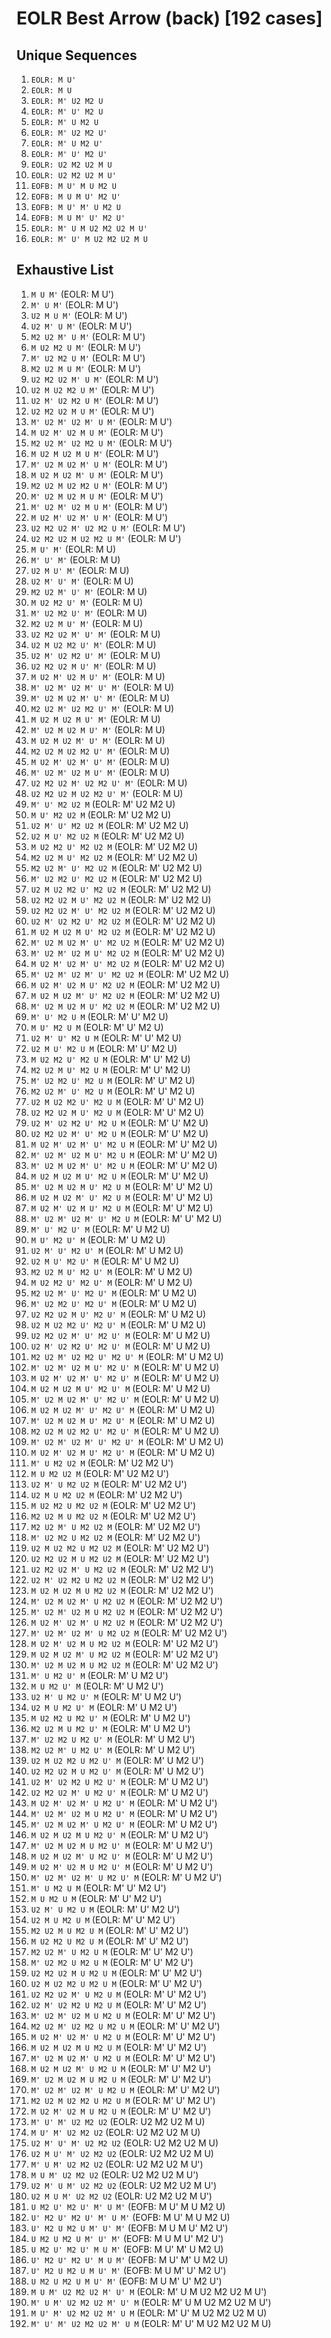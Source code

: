 # EOLR Best Arrow (back) [192 cases]

## Unique Sequences

1. `EOLR: M U'`
1. `EOLR: M U`
1. `EOLR: M' U2 M2 U`
1. `EOLR: M' U' M2 U`
1. `EOLR: M' U M2 U`
1. `EOLR: M' U2 M2 U'`
1. `EOLR: M' U M2 U'`
1. `EOLR: M' U' M2 U'`
1. `EOLR: U2 M2 U2 M U`
1. `EOLR: U2 M2 U2 M U'`
1. `EOFB: M U' M U M2 U`
1. `EOFB: M U M U' M2 U'`
1. `EOFB: M U' M' U M2 U`
1. `EOFB: M U M' U' M2 U'`
1. `EOLR: M' U M U2 M2 U2 M U'`
1. `EOLR: M' U' M U2 M2 U2 M U`

## Exhaustive List

1. `M U M'` (EOLR: M U')
1. `M' U M'` (EOLR: M U')
1. `U2 M U M'` (EOLR: M U')
1. `U2 M' U M'` (EOLR: M U')
1. `M2 U2 M' U M'` (EOLR: M U')
1. `M U2 M2 U M'` (EOLR: M U')
1. `M' U2 M2 U M'` (EOLR: M U')
1. `M2 U2 M U M'` (EOLR: M U')
1. `U2 M2 U2 M' U M'` (EOLR: M U')
1. `U2 M U2 M2 U M'` (EOLR: M U')
1. `U2 M' U2 M2 U M'` (EOLR: M U')
1. `U2 M2 U2 M U M'` (EOLR: M U')
1. `M' U2 M' U2 M' U M'` (EOLR: M U')
1. `M U2 M' U2 M U M'` (EOLR: M U')
1. `M2 U2 M' U2 M2 U M'` (EOLR: M U')
1. `M U2 M U2 M U M'` (EOLR: M U')
1. `M' U2 M U2 M' U M'` (EOLR: M U')
1. `M U2 M U2 M' U M'` (EOLR: M U')
1. `M2 U2 M U2 M2 U M'` (EOLR: M U')
1. `M' U2 M U2 M U M'` (EOLR: M U')
1. `M' U2 M' U2 M U M'` (EOLR: M U')
1. `M U2 M' U2 M' U M'` (EOLR: M U')
1. `U2 M2 U2 M' U2 M2 U M'` (EOLR: M U')
1. `U2 M2 U2 M U2 M2 U M'` (EOLR: M U')
1. `M U' M'` (EOLR: M U)
1. `M' U' M'` (EOLR: M U)
1. `U2 M U' M'` (EOLR: M U)
1. `U2 M' U' M'` (EOLR: M U)
1. `M2 U2 M' U' M'` (EOLR: M U)
1. `M U2 M2 U' M'` (EOLR: M U)
1. `M' U2 M2 U' M'` (EOLR: M U)
1. `M2 U2 M U' M'` (EOLR: M U)
1. `U2 M2 U2 M' U' M'` (EOLR: M U)
1. `U2 M U2 M2 U' M'` (EOLR: M U)
1. `U2 M' U2 M2 U' M'` (EOLR: M U)
1. `U2 M2 U2 M U' M'` (EOLR: M U)
1. `M U2 M' U2 M U' M'` (EOLR: M U)
1. `M' U2 M' U2 M' U' M'` (EOLR: M U)
1. `M' U2 M U2 M' U' M'` (EOLR: M U)
1. `M2 U2 M' U2 M2 U' M'` (EOLR: M U)
1. `M U2 M U2 M U' M'` (EOLR: M U)
1. `M' U2 M U2 M U' M'` (EOLR: M U)
1. `M U2 M U2 M' U' M'` (EOLR: M U)
1. `M2 U2 M U2 M2 U' M'` (EOLR: M U)
1. `M U2 M' U2 M' U' M'` (EOLR: M U)
1. `M' U2 M' U2 M U' M'` (EOLR: M U)
1. `U2 M2 U2 M' U2 M2 U' M'` (EOLR: M U)
1. `U2 M2 U2 M U2 M2 U' M'` (EOLR: M U)
1. `M' U' M2 U2 M` (EOLR: M' U2 M2 U)
1. `M U' M2 U2 M` (EOLR: M' U2 M2 U)
1. `U2 M' U' M2 U2 M` (EOLR: M' U2 M2 U)
1. `U2 M U' M2 U2 M` (EOLR: M' U2 M2 U)
1. `M U2 M2 U' M2 U2 M` (EOLR: M' U2 M2 U)
1. `M2 U2 M U' M2 U2 M` (EOLR: M' U2 M2 U)
1. `M2 U2 M' U' M2 U2 M` (EOLR: M' U2 M2 U)
1. `M' U2 M2 U' M2 U2 M` (EOLR: M' U2 M2 U)
1. `U2 M U2 M2 U' M2 U2 M` (EOLR: M' U2 M2 U)
1. `U2 M2 U2 M U' M2 U2 M` (EOLR: M' U2 M2 U)
1. `U2 M2 U2 M' U' M2 U2 M` (EOLR: M' U2 M2 U)
1. `U2 M' U2 M2 U' M2 U2 M` (EOLR: M' U2 M2 U)
1. `M U2 M U2 M U' M2 U2 M` (EOLR: M' U2 M2 U)
1. `M' U2 M U2 M' U' M2 U2 M` (EOLR: M' U2 M2 U)
1. `M' U2 M' U2 M U' M2 U2 M` (EOLR: M' U2 M2 U)
1. `M U2 M' U2 M' U' M2 U2 M` (EOLR: M' U2 M2 U)
1. `M' U2 M' U2 M' U' M2 U2 M` (EOLR: M' U2 M2 U)
1. `M U2 M' U2 M U' M2 U2 M` (EOLR: M' U2 M2 U)
1. `M U2 M U2 M' U' M2 U2 M` (EOLR: M' U2 M2 U)
1. `M' U2 M U2 M U' M2 U2 M` (EOLR: M' U2 M2 U)
1. `M' U' M2 U M` (EOLR: M' U' M2 U)
1. `M U' M2 U M` (EOLR: M' U' M2 U)
1. `U2 M' U' M2 U M` (EOLR: M' U' M2 U)
1. `U2 M U' M2 U M` (EOLR: M' U' M2 U)
1. `M U2 M2 U' M2 U M` (EOLR: M' U' M2 U)
1. `M2 U2 M U' M2 U M` (EOLR: M' U' M2 U)
1. `M' U2 M2 U' M2 U M` (EOLR: M' U' M2 U)
1. `M2 U2 M' U' M2 U M` (EOLR: M' U' M2 U)
1. `U2 M U2 M2 U' M2 U M` (EOLR: M' U' M2 U)
1. `U2 M2 U2 M U' M2 U M` (EOLR: M' U' M2 U)
1. `U2 M' U2 M2 U' M2 U M` (EOLR: M' U' M2 U)
1. `U2 M2 U2 M' U' M2 U M` (EOLR: M' U' M2 U)
1. `M U2 M' U2 M' U' M2 U M` (EOLR: M' U' M2 U)
1. `M' U2 M' U2 M U' M2 U M` (EOLR: M' U' M2 U)
1. `M' U2 M U2 M' U' M2 U M` (EOLR: M' U' M2 U)
1. `M U2 M U2 M U' M2 U M` (EOLR: M' U' M2 U)
1. `M' U2 M U2 M U' M2 U M` (EOLR: M' U' M2 U)
1. `M U2 M U2 M' U' M2 U M` (EOLR: M' U' M2 U)
1. `M U2 M' U2 M U' M2 U M` (EOLR: M' U' M2 U)
1. `M' U2 M' U2 M' U' M2 U M` (EOLR: M' U' M2 U)
1. `M' U' M2 U' M` (EOLR: M' U M2 U)
1. `M U' M2 U' M` (EOLR: M' U M2 U)
1. `U2 M' U' M2 U' M` (EOLR: M' U M2 U)
1. `U2 M U' M2 U' M` (EOLR: M' U M2 U)
1. `M2 U2 M U' M2 U' M` (EOLR: M' U M2 U)
1. `M U2 M2 U' M2 U' M` (EOLR: M' U M2 U)
1. `M2 U2 M' U' M2 U' M` (EOLR: M' U M2 U)
1. `M' U2 M2 U' M2 U' M` (EOLR: M' U M2 U)
1. `U2 M2 U2 M U' M2 U' M` (EOLR: M' U M2 U)
1. `U2 M U2 M2 U' M2 U' M` (EOLR: M' U M2 U)
1. `U2 M2 U2 M' U' M2 U' M` (EOLR: M' U M2 U)
1. `U2 M' U2 M2 U' M2 U' M` (EOLR: M' U M2 U)
1. `M2 U2 M' U2 M2 U' M2 U' M` (EOLR: M' U M2 U)
1. `M' U2 M' U2 M U' M2 U' M` (EOLR: M' U M2 U)
1. `M U2 M' U2 M' U' M2 U' M` (EOLR: M' U M2 U)
1. `M U2 M U2 M U' M2 U' M` (EOLR: M' U M2 U)
1. `M' U2 M U2 M' U' M2 U' M` (EOLR: M' U M2 U)
1. `M U2 M U2 M' U' M2 U' M` (EOLR: M' U M2 U)
1. `M' U2 M U2 M U' M2 U' M` (EOLR: M' U M2 U)
1. `M2 U2 M U2 M2 U' M2 U' M` (EOLR: M' U M2 U)
1. `M' U2 M' U2 M' U' M2 U' M` (EOLR: M' U M2 U)
1. `M U2 M' U2 M U' M2 U' M` (EOLR: M' U M2 U)
1. `M' U M2 U2 M` (EOLR: M' U2 M2 U')
1. `M U M2 U2 M` (EOLR: M' U2 M2 U')
1. `U2 M' U M2 U2 M` (EOLR: M' U2 M2 U')
1. `U2 M U M2 U2 M` (EOLR: M' U2 M2 U')
1. `M U2 M2 U M2 U2 M` (EOLR: M' U2 M2 U')
1. `M2 U2 M U M2 U2 M` (EOLR: M' U2 M2 U')
1. `M2 U2 M' U M2 U2 M` (EOLR: M' U2 M2 U')
1. `M' U2 M2 U M2 U2 M` (EOLR: M' U2 M2 U')
1. `U2 M U2 M2 U M2 U2 M` (EOLR: M' U2 M2 U')
1. `U2 M2 U2 M U M2 U2 M` (EOLR: M' U2 M2 U')
1. `U2 M2 U2 M' U M2 U2 M` (EOLR: M' U2 M2 U')
1. `U2 M' U2 M2 U M2 U2 M` (EOLR: M' U2 M2 U')
1. `M U2 M U2 M U M2 U2 M` (EOLR: M' U2 M2 U')
1. `M' U2 M U2 M' U M2 U2 M` (EOLR: M' U2 M2 U')
1. `M' U2 M' U2 M U M2 U2 M` (EOLR: M' U2 M2 U')
1. `M U2 M' U2 M' U M2 U2 M` (EOLR: M' U2 M2 U')
1. `M' U2 M' U2 M' U M2 U2 M` (EOLR: M' U2 M2 U')
1. `M U2 M' U2 M U M2 U2 M` (EOLR: M' U2 M2 U')
1. `M U2 M U2 M' U M2 U2 M` (EOLR: M' U2 M2 U')
1. `M' U2 M U2 M U M2 U2 M` (EOLR: M' U2 M2 U')
1. `M' U M2 U' M` (EOLR: M' U M2 U')
1. `M U M2 U' M` (EOLR: M' U M2 U')
1. `U2 M' U M2 U' M` (EOLR: M' U M2 U')
1. `U2 M U M2 U' M` (EOLR: M' U M2 U')
1. `M U2 M2 U M2 U' M` (EOLR: M' U M2 U')
1. `M2 U2 M U M2 U' M` (EOLR: M' U M2 U')
1. `M' U2 M2 U M2 U' M` (EOLR: M' U M2 U')
1. `M2 U2 M' U M2 U' M` (EOLR: M' U M2 U')
1. `U2 M U2 M2 U M2 U' M` (EOLR: M' U M2 U')
1. `U2 M2 U2 M U M2 U' M` (EOLR: M' U M2 U')
1. `U2 M' U2 M2 U M2 U' M` (EOLR: M' U M2 U')
1. `U2 M2 U2 M' U M2 U' M` (EOLR: M' U M2 U')
1. `M U2 M' U2 M' U M2 U' M` (EOLR: M' U M2 U')
1. `M' U2 M' U2 M U M2 U' M` (EOLR: M' U M2 U')
1. `M' U2 M U2 M' U M2 U' M` (EOLR: M' U M2 U')
1. `M U2 M U2 M U M2 U' M` (EOLR: M' U M2 U')
1. `M' U2 M U2 M U M2 U' M` (EOLR: M' U M2 U')
1. `M U2 M U2 M' U M2 U' M` (EOLR: M' U M2 U')
1. `M U2 M' U2 M U M2 U' M` (EOLR: M' U M2 U')
1. `M' U2 M' U2 M' U M2 U' M` (EOLR: M' U M2 U')
1. `M' U M2 U M` (EOLR: M' U' M2 U')
1. `M U M2 U M` (EOLR: M' U' M2 U')
1. `U2 M' U M2 U M` (EOLR: M' U' M2 U')
1. `U2 M U M2 U M` (EOLR: M' U' M2 U')
1. `M2 U2 M U M2 U M` (EOLR: M' U' M2 U')
1. `M U2 M2 U M2 U M` (EOLR: M' U' M2 U')
1. `M2 U2 M' U M2 U M` (EOLR: M' U' M2 U')
1. `M' U2 M2 U M2 U M` (EOLR: M' U' M2 U')
1. `U2 M2 U2 M U M2 U M` (EOLR: M' U' M2 U')
1. `U2 M U2 M2 U M2 U M` (EOLR: M' U' M2 U')
1. `U2 M2 U2 M' U M2 U M` (EOLR: M' U' M2 U')
1. `U2 M' U2 M2 U M2 U M` (EOLR: M' U' M2 U')
1. `M' U2 M' U2 M U M2 U M` (EOLR: M' U' M2 U')
1. `M2 U2 M' U2 M2 U M2 U M` (EOLR: M' U' M2 U')
1. `M U2 M' U2 M' U M2 U M` (EOLR: M' U' M2 U')
1. `M U2 M U2 M U M2 U M` (EOLR: M' U' M2 U')
1. `M' U2 M U2 M' U M2 U M` (EOLR: M' U' M2 U')
1. `M U2 M U2 M' U M2 U M` (EOLR: M' U' M2 U')
1. `M' U2 M U2 M U M2 U M` (EOLR: M' U' M2 U')
1. `M' U2 M' U2 M' U M2 U M` (EOLR: M' U' M2 U')
1. `M2 U2 M U2 M2 U M2 U M` (EOLR: M' U' M2 U')
1. `M U2 M' U2 M U M2 U M` (EOLR: M' U' M2 U')
1. `M' U' M' U2 M2 U2` (EOLR: U2 M2 U2 M U)
1. `M U' M' U2 M2 U2` (EOLR: U2 M2 U2 M U)
1. `U2 M' U' M' U2 M2 U2` (EOLR: U2 M2 U2 M U)
1. `U2 M U' M' U2 M2 U2` (EOLR: U2 M2 U2 M U)
1. `M' U M' U2 M2 U2` (EOLR: U2 M2 U2 M U')
1. `M U M' U2 M2 U2` (EOLR: U2 M2 U2 M U')
1. `U2 M' U M' U2 M2 U2` (EOLR: U2 M2 U2 M U')
1. `U2 M U M' U2 M2 U2` (EOLR: U2 M2 U2 M U')
1. `U M2 U' M2 U' M' U M'` (EOFB: M U' M U M2 U)
1. `U' M2 U' M2 U' M' U M'` (EOFB: M U' M U M2 U)
1. `U' M2 U M2 U M' U' M'` (EOFB: M U M U' M2 U')
1. `U M2 U M2 U M' U' M'` (EOFB: M U M U' M2 U')
1. `U M2 U' M2 U' M U M'` (EOFB: M U' M' U M2 U)
1. `U' M2 U' M2 U' M U M'` (EOFB: M U' M' U M2 U)
1. `U' M2 U M2 U M U' M'` (EOFB: M U M' U' M2 U')
1. `U M2 U M2 U M U' M'` (EOFB: M U M' U' M2 U')
1. `M U M' U2 M2 U2 M' U' M` (EOLR: M' U M U2 M2 U2 M U')
1. `M' U M' U2 M2 U2 M' U' M` (EOLR: M' U M U2 M2 U2 M U')
1. `M U' M' U2 M2 U2 M' U M` (EOLR: M' U' M U2 M2 U2 M U)
1. `M' U' M' U2 M2 U2 M' U M` (EOLR: M' U' M U2 M2 U2 M U)
